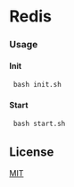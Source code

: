 # Redis


### Usage

#### Init
```python
 bash init.sh
```

#### Start
```python
 bash start.sh
```

## License
[MIT](https://choosealicense.com/licenses/mit/)
